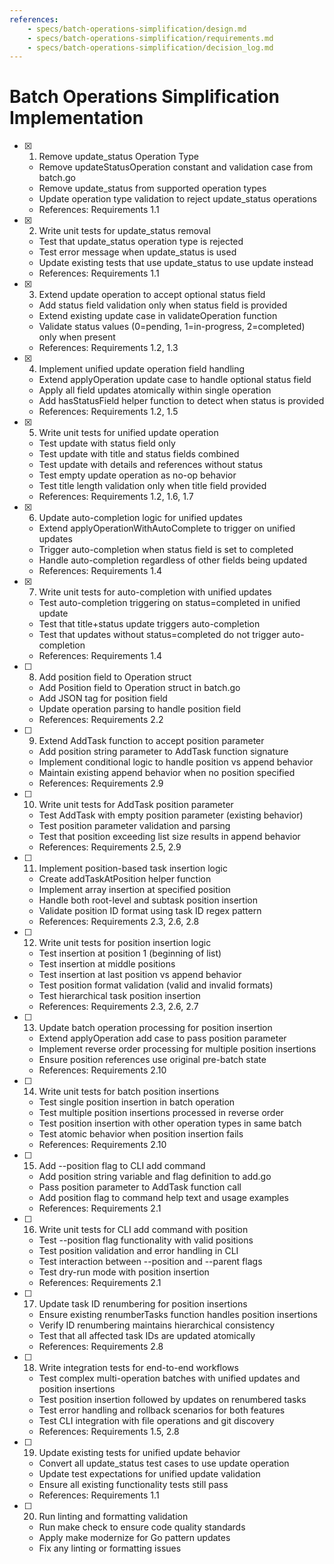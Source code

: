 ```yaml
---
references:
    - specs/batch-operations-simplification/design.md
    - specs/batch-operations-simplification/requirements.md
    - specs/batch-operations-simplification/decision_log.md
---
```

# Batch Operations Simplification Implementation

- [x] 1. Remove update_status Operation Type
  - Remove updateStatusOperation constant and validation case from batch.go
  - Remove update_status from supported operation types
  - Update operation type validation to reject update_status operations
  - References: Requirements 1.1
- [x] 2. Write unit tests for update_status removal
  - Test that update_status operation type is rejected
  - Test error message when update_status is used
  - Update existing tests that use update_status to use update instead
  - References: Requirements 1.1
- [x] 3. Extend update operation to accept optional status field
  - Add status field validation only when status field is provided
  - Extend existing update case in validateOperation function
  - Validate status values (0=pending, 1=in-progress, 2=completed) only when present
  - References: Requirements 1.2, 1.3
- [x] 4. Implement unified update operation field handling
  - Extend applyOperation update case to handle optional status field
  - Apply all field updates atomically within single operation
  - Add hasStatusField helper function to detect when status is provided
  - References: Requirements 1.2, 1.5
- [x] 5. Write unit tests for unified update operation
  - Test update with status field only
  - Test update with title and status fields combined
  - Test update with details and references without status
  - Test empty update operation as no-op behavior
  - Test title length validation only when title field provided
  - References: Requirements 1.2, 1.6, 1.7
- [x] 6. Update auto-completion logic for unified updates
  - Extend applyOperationWithAutoComplete to trigger on unified updates
  - Trigger auto-completion when status field is set to completed
  - Handle auto-completion regardless of other fields being updated
  - References: Requirements 1.4
- [x] 7. Write unit tests for auto-completion with unified updates
  - Test auto-completion triggering on status=completed in unified update
  - Test that title+status update triggers auto-completion
  - Test that updates without status=completed do not trigger auto-completion
  - References: Requirements 1.4
- [ ] 8. Add position field to Operation struct
  - Add Position field to Operation struct in batch.go
  - Add JSON tag for position field
  - Update operation parsing to handle position field
  - References: Requirements 2.2
- [ ] 9. Extend AddTask function to accept position parameter
  - Add position string parameter to AddTask function signature
  - Implement conditional logic to handle position vs append behavior
  - Maintain existing append behavior when no position specified
  - References: Requirements 2.9
- [ ] 10. Write unit tests for AddTask position parameter
  - Test AddTask with empty position parameter (existing behavior)
  - Test position parameter validation and parsing
  - Test that position exceeding list size results in append behavior
  - References: Requirements 2.5, 2.9
- [ ] 11. Implement position-based task insertion logic
  - Create addTaskAtPosition helper function
  - Implement array insertion at specified position
  - Handle both root-level and subtask position insertion
  - Validate position ID format using task ID regex pattern
  - References: Requirements 2.3, 2.6, 2.8
- [ ] 12. Write unit tests for position insertion logic
  - Test insertion at position 1 (beginning of list)
  - Test insertion at middle positions
  - Test insertion at last position vs append behavior
  - Test position format validation (valid and invalid formats)
  - Test hierarchical task position insertion
  - References: Requirements 2.3, 2.6, 2.7
- [ ] 13. Update batch operation processing for position insertion
  - Extend applyOperation add case to pass position parameter
  - Implement reverse order processing for multiple position insertions
  - Ensure position references use original pre-batch state
  - References: Requirements 2.10
- [ ] 14. Write unit tests for batch position insertions
  - Test single position insertion in batch operation
  - Test multiple position insertions processed in reverse order
  - Test position insertion with other operation types in same batch
  - Test atomic behavior when position insertion fails
  - References: Requirements 2.10
- [ ] 15. Add --position flag to CLI add command
  - Add position string variable and flag definition to add.go
  - Pass position parameter to AddTask function call
  - Add position flag to command help text and usage examples
  - References: Requirements 2.1
- [ ] 16. Write unit tests for CLI add command with position
  - Test --position flag functionality with valid positions
  - Test position validation and error handling in CLI
  - Test interaction between --position and --parent flags
  - Test dry-run mode with position insertion
  - References: Requirements 2.1
- [ ] 17. Update task ID renumbering for position insertions
  - Ensure existing renumberTasks function handles position insertions
  - Verify ID renumbering maintains hierarchical consistency
  - Test that all affected task IDs are updated atomically
  - References: Requirements 2.8
- [ ] 18. Write integration tests for end-to-end workflows
  - Test complex multi-operation batches with unified updates and position insertions
  - Test position insertion followed by updates on renumbered tasks
  - Test error handling and rollback scenarios for both features
  - Test CLI integration with file operations and git discovery
  - References: Requirements 1.5, 2.8
- [ ] 19. Update existing tests for unified update behavior
  - Convert all update_status test cases to use update operation
  - Update test expectations for unified update validation
  - Ensure all existing functionality tests still pass
  - References: Requirements 1.1
- [ ] 20. Run linting and formatting validation
  - Run make check to ensure code quality standards
  - Apply make modernize for Go pattern updates
  - Fix any linting or formatting issues
